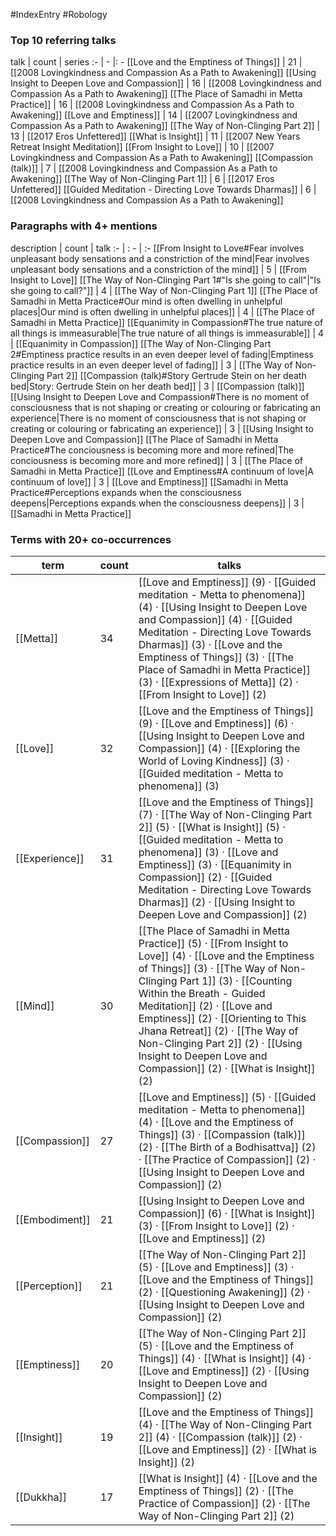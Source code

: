 #IndexEntry #Robology

### Top 10 referring talks
talk | count | series
:- | - |: -
[[Love and the Emptiness of Things]] | 21 | [[2008 Lovingkindness and Compassion As a Path to Awakening]]
[[Using Insight to Deepen Love and Compassion]] | 16 | [[2008 Lovingkindness and Compassion As a Path to Awakening]]
[[The Place of Samadhi in Metta Practice]] | 16 | [[2008 Lovingkindness and Compassion As a Path to Awakening]]
[[Love and Emptiness]] | 14 | [[2007 Lovingkindness and Compassion As a Path to Awakening]]
[[The Way of Non-Clinging Part 2]] | 13 | [[2017 Eros Unfettered]]
[[What is Insight]] | 11 | [[2007 New Years Retreat Insight Meditation]]
[[From Insight to Love]] | 10 | [[2007 Lovingkindness and Compassion As a Path to Awakening]]
[[Compassion (talk)]] | 7 | [[2008 Lovingkindness and Compassion As a Path to Awakening]]
[[The Way of Non-Clinging Part 1]] | 6 | [[2017 Eros Unfettered]]
[[Guided Meditation - Directing Love Towards Dharmas]] | 6 | [[2008 Lovingkindness and Compassion As a Path to Awakening]]

### Paragraphs with 4+ mentions
description | count | talk
:- | : - | :-
[[From Insight to Love#Fear involves unpleasant body sensations and a constriction of the mind\|Fear involves unpleasant body sensations and a constriction of the mind]] | 5 | [[From Insight to Love]]
[[The Way of Non-Clinging Part 1#"Is she going to call"\|"Is she going to call?"]] | 4 | [[The Way of Non-Clinging Part 1]]
[[The Place of Samadhi in Metta Practice#Our mind is often dwelling in unhelpful places\|Our mind is often dwelling in unhelpful places]] | 4 | [[The Place of Samadhi in Metta Practice]]
[[Equanimity in Compassion#The true nature of all things is immeasurable\|The true nature of all things is immeasurable]] | 4 | [[Equanimity in Compassion]]
[[The Way of Non-Clinging Part 2#Emptiness practice results in an even deeper level of fading\|Emptiness practice results in an even deeper level of fading]] | 3 | [[The Way of Non-Clinging Part 2]]
[[Compassion (talk)#Story Gertrude Stein on her death bed\|Story: Gertrude Stein on her death bed]] | 3 | [[Compassion (talk)]]
[[Using Insight to Deepen Love and Compassion#There is no moment of consciousness that is not shaping or creating or colouring or fabricating an experience\|There is no moment of consciousness that is not shaping or creating or colouring or fabricating an experience]] | 3 | [[Using Insight to Deepen Love and Compassion]]
[[The Place of Samadhi in Metta Practice#The conciousness is becoming more and more refined\|The conciousness is becoming more and more refined]] | 3 | [[The Place of Samadhi in Metta Practice]]
[[Love and Emptiness#A continuum of love\|A continuum of love]] | 3 | [[Love and Emptiness]]
[[Samadhi in Metta Practice#Perceptions expands when the consciousness deepens\|Perceptions expands when the consciousness deepens]] | 3 | [[Samadhi in Metta Practice]]

### Terms with 20+ co-occurrences
term | count | talks
-|-|-
[[Metta]] | 34 | <span class="counts">[[Love and Emptiness]] (9) · [[Guided meditation - Metta to phenomena]] (4) · [[Using Insight to Deepen Love and Compassion]] (4) · [[Guided Meditation - Directing Love Towards Dharmas]] (3) · [[Love and the Emptiness of Things]] (3) · [[The Place of Samadhi in Metta Practice]] (3) · [[Expressions of Metta]] (2) · [[From Insight to Love]] (2)</span> 
[[Love]] | 32 | <span class="counts">[[Love and the Emptiness of Things]] (9) · [[Love and Emptiness]] (6) · [[Using Insight to Deepen Love and Compassion]] (4) · [[Exploring the World of Loving Kindness]] (3) · [[Guided meditation - Metta to phenomena]] (3)</span> 
[[Experience]] | 31 | <span class="counts">[[Love and the Emptiness of Things]] (7) · [[The Way of Non-Clinging Part 2]] (5) · [[What is Insight]] (5) · [[Guided meditation - Metta to phenomena]] (3) · [[Love and Emptiness]] (3) · [[Equanimity in Compassion]] (2) · [[Guided Meditation - Directing Love Towards Dharmas]] (2) · [[Using Insight to Deepen Love and Compassion]] (2)</span> 
[[Mind]] | 30 | <span class="counts">[[The Place of Samadhi in Metta Practice]] (5) · [[From Insight to Love]] (4) · [[Love and the Emptiness of Things]] (3) · [[The Way of Non-Clinging Part 1]] (3) · [[Counting Within the Breath - Guided Meditation]] (2) · [[Love and Emptiness]] (2) · [[Orienting to This Jhana Retreat]] (2) · [[The Way of Non-Clinging Part 2]] (2) · [[Using Insight to Deepen Love and Compassion]] (2) · [[What is Insight]] (2)</span> 
[[Compassion]] | 27 | <span class="counts">[[Love and Emptiness]] (5) · [[Guided meditation - Metta to phenomena]] (4) · [[Love and the Emptiness of Things]] (3) · [[Compassion (talk)]] (2) · [[The Birth of a Bodhisattva]] (2) · [[The Practice of Compassion]] (2) · [[Using Insight to Deepen Love and Compassion]] (2)</span> 
[[Embodiment]] | 21 | <span class="counts">[[Using Insight to Deepen Love and Compassion]] (6) · [[What is Insight]] (3) · [[From Insight to Love]] (2) · [[Love and Emptiness]] (2)</span> 
[[Perception]] | 21 | <span class="counts">[[The Way of Non-Clinging Part 2]] (5) · [[Love and Emptiness]] (3) · [[Love and the Emptiness of Things]] (2) · [[Questioning Awakening]] (2) · [[Using Insight to Deepen Love and Compassion]] (2)</span> 
[[Emptiness]] | 20 | <span class="counts">[[The Way of Non-Clinging Part 2]] (5) · [[Love and the Emptiness of Things]] (4) · [[What is Insight]] (4) · [[Love and Emptiness]] (2) · [[Using Insight to Deepen Love and Compassion]] (2)</span> 
[[Insight]] | 19 | <span class="counts">[[Love and the Emptiness of Things]] (4) · [[The Way of Non-Clinging Part 2]] (4) · [[Compassion (talk)]] (2) · [[Love and Emptiness]] (2) · [[What is Insight]] (2)</span> 
[[Dukkha]] | 17 | <span class="counts">[[What is Insight]] (4) · [[Love and the Emptiness of Things]] (2) · [[The Practice of Compassion]] (2) · [[The Way of Non-Clinging Part 2]] (2)</span> 

